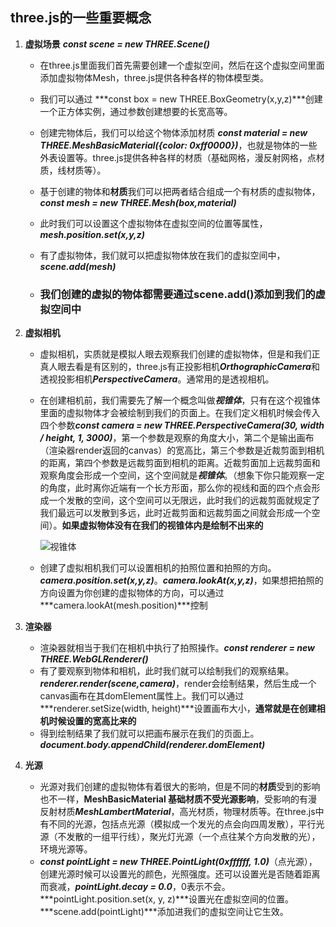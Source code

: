 ## three.js的一些重要概念

1. **虚拟场景**  ***const scene =  new THREE.Scene()***

   * 在three.js里面我们首先需要创建一个虚拟空间，然后在这个虚拟空间里面添加虚拟物体Mesh，three.js提供各种各样的物体模型类。

   * 我们可以通过 ***const box = new  THREE.BoxGeometry(x,y,z)***创建一个正方体实例，通过参数创建想要的长宽高等。

   * 创建完物体后，我们可以给这个物体添加材质 ***const material = new THREE.MeshBasicMaterial({color: 0xff0000})***，也就是物体的一些外表设置等。three.js提供各种各样的材质（基础网格，漫反射网格，点材质，线材质等）。

   * 基于创建的物体和**材质**我们可以把两者结合组成一个有材质的虚拟物体，***const mesh  = new THREE.Mesh(box,material)***

   * 此时我们可以设置这个虚拟物体在虚拟空间的位置等属性，***mesh.position.set(x,y,z)***

   * 有了虚拟物体，我们就可以把虚拟物体放在我们的虚拟空间中，***scene.add(mesh)***

   * ### 我们创建的虚拟的物体都需要通过scene.add()添加到我们的虚拟空间中

2. **虚拟相机**

   * 虚拟相机，实质就是模拟人眼去观察我们创建的虚拟物体，但是和我们正真人眼去看是有区别的，three.js有正投影相机***OrthographicCamera***和透视投影相机***PerspectiveCamera***。通常用的是透视相机。

   * 在创建相机前，我们需要先了解一个概念叫做***视锥体***，只有在这个视锥体里面的虚拟物体才会被绘制到我们的页面上。在我们定义相机时候会传入四个参数***const camera = new THREE.PerspectiveCamera(30, width / height, 1, 3000)***，第一个参数是观察的角度大小，第二个是输出画布（渲染器render返回的canvas）的宽高比，第三个参数是近裁剪面到相机的距离，第四个参数是远裁剪面到相机的距离。近裁剪面加上远裁剪面和观察角度会形成一个空间，这个空间就是***视锥体***。（想象下你只能观察一定的角度，此时离你近端有一个长方形面，那么你的视线和面的四个点会形成一个发散的空间，这个空间可以无限远，此时我们的远裁剪面就规定了我们最远可以发散到多远，此时近裁剪面和远裁剪面之间就会形成一个空间）。**如果虚拟物体没有在我们的视锥体内是绘制不出来的**

     ![视锥体](http://www.webgl3d.cn/threejs/%E8%A7%86%E9%94%A5%E4%BD%93.png)

   * 创建了虚拟相机我们可以设置相机的拍照位置和拍照的方向。***camera.position.set(x,y,z)***。***camera.lookAt(x,y,z)***，如果想把拍照的方向设置为你创建的虚拟物体的方向，可以通过***camera.lookAt(mesh.position)***控制

3. **渲染器**

   * 渲染器就相当于我们在相机中执行了拍照操作。***const renderer = new THREE.WebGLRenderer()***
   * 有了要观察到物体和相机，此时我们就可以绘制我们的观察结果。***renderer.render(scene,camera)***，render会绘制结果，然后生成一个canvas画布在其domElement属性上。我们可以通过***renderer.setSize(width, height)***设置画布大小，**通常就是在创建相机时候设置的宽高比来的**
   * 得到绘制结果了我们就可以把画布展示在我们的页面上。***document.body.appendChild(renderer.domElement)***

4. **光源**

   * 光源对我们创建的虚拟物体有着很大的影响，但是不同的**材质**受到的影响也不一样，**MeshBasicMaterial 基础材质不受光源影响**，受影响的有漫反射材质***MeshLambertMaterial***，高光材质，物理材质等。在three.js中有不同的光源，包括点光源（模拟成一个发光的点会向四周发散），平行光源（不发散的一组平行线），聚光灯光源（一个点往某个方向发散的光），环境光源等。
   * ***const pointLight = new THREE.PointLight(0xffffff, 1.0)***（点光源），创建光源时候可以设置光的颜色，光照强度。还可以设置光是否随着距离而衰减，***pointLight.decay = 0.0***，0表示不会。***pointLight.position.set(x, y, z)***设置光在虚拟空间的位置。***scene.add(pointLight)***添加进我们的虚拟空间让它生效。
